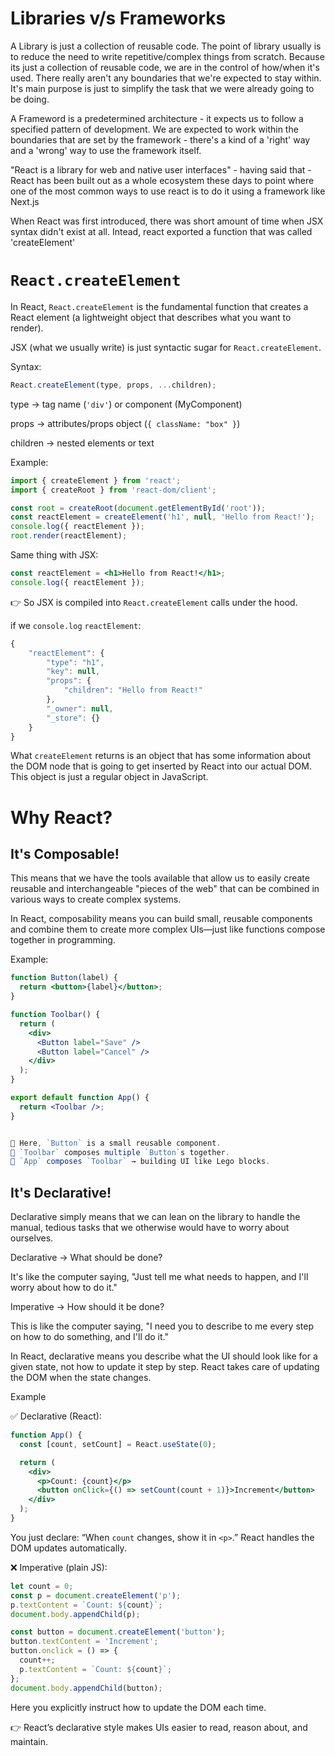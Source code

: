 # Libraries v/s Frameworks

A Library is just a collection of reusable code. The point of library usually is to reduce the need to write repetitive/complex things from scratch. Because its just a collection of reusable code, we are in the control of how/when it's used. There really aren't any boundaries that we're expected to stay within. It's main purpose is just to simplify the task that we were already going to be doing.

A Frameword is a predetermined architecture - it expects us to follow a specified pattern of development. We are expected to work within the boundaries that are set by the framework - there's a kind of a 'right' way and a 'wrong' way to use the framework itself.

"React is a library for web and native user interfaces" - having said that - React has been built out as a whole ecosystem these days to point where one of the most common ways to use react is to do it using a framework like Next.js

When React was first introduced, there was short amount of time when JSX syntax didn't exist at all. Intead, react exported a function that was called 'createElement'

# `React.createElement`

In React, `React.createElement` is the fundamental function that creates a React element (a lightweight object that describes what you want to render).

JSX (what we usually write) is just syntactic sugar for `React.createElement`.

Syntax:

```js
React.createElement(type, props, ...children);
```

type → tag name (`'div'`) or component (MyComponent)

props → attributes/props object (`{ className: "box" }`)

children → nested elements or text

Example:

```js
import { createElement } from 'react';
import { createRoot } from 'react-dom/client';

const root = createRoot(document.getElementById('root'));
const reactElement = createElement('h1', null, 'Hello from React!');
console.log({ reactElement });
root.render(reactElement);
```

Same thing with JSX:

```jsx
const reactElement = <h1>Hello from React!</h1>;
console.log({ reactElement });
```

👉 So JSX is compiled into `React.createElement` calls under the hood.

if we `console.log` `reactElement`:

```js
{
    "reactElement": {
        "type": "h1",
        "key": null,
        "props": {
            "children": "Hello from React!"
        },
        "_owner": null,
        "_store": {}
    }
}
```

What `createElement` returns is an object that has some information about the DOM node that is going to get inserted by React into our actual DOM. This object is just a regular object in JavaScript.

# Why React?

## It's Composable!

This means that we have the tools available that allow us to easily create reusable and interchangeable "pieces of the web" that can be combined in various ways to create complex systems.

In React, composability means you can build small, reusable components and combine them to create more complex UIs—just like functions compose together in programming.

Example:

```jsx
function Button(label) {
  return <button>{label}</button>;
}

function Toolbar() {
  return (
    <div>
      <Button label="Save" />
      <Button label="Cancel" />
    </div>
  );
}

export default function App() {
  return <Toolbar />;
}


🔹 Here, `Button` is a small reusable component.
🔹 `Toolbar` composes multiple `Button`s together.
🔹 `App` composes `Toolbar` → building UI like Lego blocks.
```

## It's Declarative!

Declarative simply means that we can lean on the library to handle the manual, tedious tasks that we otherwise would have to worry about ourselves.

Declarative -> What should be done?

It's like the computer saying, "Just tell me what needs to happen, and I'll worry about how to do it."

Imperative -> How should it be done?

This is like the computer saying, "I need you to describe to me every step on how to do something, and I'll do it."

In React, declarative means you describe what the UI should look like for a given state, not how to update it step by step.
React takes care of updating the DOM when the state changes.

Example

✅ Declarative (React):

```jsx
function App() {
  const [count, setCount] = React.useState(0);

  return (
    <div>
      <p>Count: {count}</p>
      <button onClick={() => setCount(count + 1)}>Increment</button>
    </div>
  );
}
```

You just declare: “When `count` changes, show it in `<p>`.” React handles the DOM updates automatically.

❌ Imperative (plain JS):

```js
let count = 0;
const p = document.createElement('p');
p.textContent = `Count: ${count}`;
document.body.appendChild(p);

const button = document.createElement('button');
button.textContent = 'Increment';
button.onclick = () => {
  count++;
  p.textContent = `Count: ${count}`;
};
document.body.appendChild(button);
```

Here you explicitly instruct how to update the DOM each time.

👉 React’s declarative style makes UIs easier to read, reason about, and maintain.
